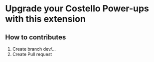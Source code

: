 # Upgrade your Costello Power-ups with this extension

## How to contributes
1. Create branch dev/...
2. Create Pull request